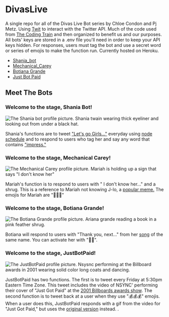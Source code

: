 # DivasLive

 A single repo for all of the Divas Live Bot series by Chloe Condon and Pj Metz. Using [Twit](https://github.com/ttezel/twit) to interact with the Twitter API. Much of the code used from [The Coding Train](https://www.youtube.com/watch?v=RF5_MPSNAtU) and then organized to benefit us and our purposes. All bots' keys are stored in a .env file you'll need in order to keep your API keys hidden. For responses, users must tag the bot and use a secret word or series of emojis to make the function run. Currently hosted on Heroku.

- [Shania_bot](#shania-bot)
- [Mechanical_Carey](#mariah)
- [Botiana Grande](#botiana)
- [Just Bot Paid](#nsync)

## Meet The Bots

 <a name="shania"></a> 
 ### Welcome to the stage, Shania Bot!

 ![The Shania bot profile picture. Shania twain wearing thick eyeliner and looking out from under a black hat.](https://user-images.githubusercontent.com/65838556/114191008-f2b34880-9919-11eb-8cba-233cfe5e3f8f.png)

Shania's functions are to tweet ["Let's go Girls..."](https://www.youtube.com/watch?v=ZJL4UGSbeFg) everyday using [node schedule](https://www.npmjs.com/package/node-schedule) and to respond to users who tag her and say any word that contains ["impress."](https://www.youtube.com/watch?v=mqFLXayD6e8)
 
 <a name="mariah"></a>
 ### Welcome to the stage, Mechanical Carey!
 
 ![The Mechanical Carey profile picture. Mariah is holding up a sign that says "I don't know her"](https://user-images.githubusercontent.com/65838556/114191103-0c549000-991a-11eb-9479-7bab9cf9fc3e.png)
 
 Mariah's function is to respond to users with " I don't know her..." and a shrug. This is a reference to Mariah not knowing J-lo, a [popular meme.](https://youtu.be/XENY5t5_Y7o) The emojis for Mariah are "👀🙄😒"
 
 <a name="botiana"></a>
 ### Welcome to the stage, Botiana Grande!
 
 ![The Botiana Grande profile picture. Ariana grande reading a book in a pink feather shrug.](https://user-images.githubusercontent.com/65838556/114191149-18d8e880-991a-11eb-89f4-292ba0257e6a.png)
 
 Botiana will respond to users with "Thank you, next..." from her [song](https://www.youtube.com/watch?v=gl1aHhXnN1k) of the same name. You can activate her with "👀💅".
 
 <a name="nsync"></a>
 ### Welcome to the stage, JustBotPaid!
 
 ![The JustBotPaid profile picture. Nsysnc performing at the Billboard awards in 2001 wearing solid color long coats and dancing.](https://user-images.githubusercontent.com/65838556/114191219-2e4e1280-991a-11eb-91f3-424a945d21a8.png)
 
 JustBotPaid has two functions. The first is to tweet every Friday at 5:30pm Eastern Time Zone. This tweet includes the video of NSYNC' performing their cover of "Just Got Paid" at the [2001 Billboards awards show](https://www.youtube.com/watch?v=byuPyhx5Ytg). The second function is to tweet back at a user when they use "💰💰💰" emojis. When a user does this, JustBotPaid responds with a gif from the video for "Just Got Paid," but uses the [original version](https://www.youtube.com/watch?v=jl1mQASHc48) instead. . 
 

